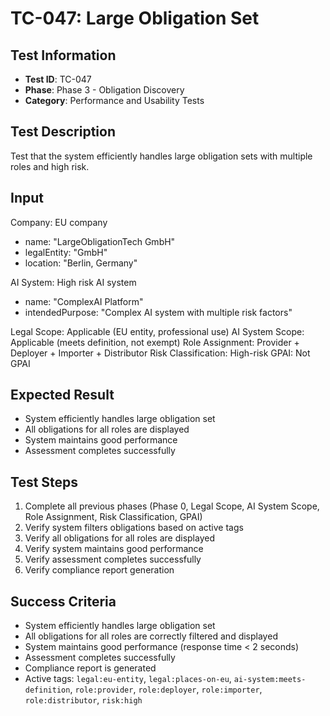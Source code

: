 # TC-047: Large Obligation Set

## Test Information
- **Test ID**: TC-047
- **Phase**: Phase 3 - Obligation Discovery
- **Category**: Performance and Usability Tests

## Test Description
Test that the system efficiently handles large obligation sets with multiple roles and high risk.

## Input
Company: EU company
- name: "LargeObligationTech GmbH"
- legalEntity: "GmbH"
- location: "Berlin, Germany"

AI System: High risk AI system
- name: "ComplexAI Platform"
- intendedPurpose: "Complex AI system with multiple risk factors"

Legal Scope: Applicable (EU entity, professional use)
AI System Scope: Applicable (meets definition, not exempt)
Role Assignment: Provider + Deployer + Importer + Distributor
Risk Classification: High-risk
GPAI: Not GPAI

## Expected Result
- System efficiently handles large obligation set
- All obligations for all roles are displayed
- System maintains good performance
- Assessment completes successfully

## Test Steps
1. Complete all previous phases (Phase 0, Legal Scope, AI System Scope, Role Assignment, Risk Classification, GPAI)
2. Verify system filters obligations based on active tags
3. Verify all obligations for all roles are displayed
4. Verify system maintains good performance
5. Verify assessment completes successfully
6. Verify compliance report generation

## Success Criteria
- System efficiently handles large obligation set
- All obligations for all roles are correctly filtered and displayed
- System maintains good performance (response time < 2 seconds)
- Assessment completes successfully
- Compliance report is generated
- Active tags: `legal:eu-entity`, `legal:places-on-eu`, `ai-system:meets-definition`, `role:provider`, `role:deployer`, `role:importer`, `role:distributor`, `risk:high` 